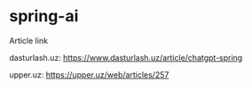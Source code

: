# spring-ai

Article link

dasturlash.uz: https://www.dasturlash.uz/article/chatgpt-spring

upper.uz: https://upper.uz/web/articles/257
